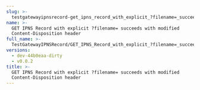 ```yaml
---
slug: >-
  testgatewayipnsrecord-get_ipns_record_with_explicit_?filename=_succeeds_with_modified_content-disposition_header
name: >-
  GET IPNS Record with explicit ?filename= succeeds with modified
  Content-Disposition header
full_name: >-
  TestGatewayIPNSRecord/GET_IPNS_Record_with_explicit_?filename=_succeeds_with_modified_Content-Disposition_header
versions:
  - dev-44b0eaa-dirty
  - v0.0.2
title: >-
  GET IPNS Record with explicit ?filename= succeeds with modified
  Content-Disposition header
---
```


